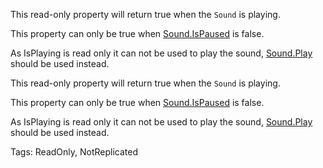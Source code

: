 This read-only property will return true when the `Sound` is playing.

This property can only be true when [Sound.IsPaused](https://developer.roblox.com/api-reference/property/Sound/IsPaused) is false.

As IsPlaying is read only it can not be used to play the sound, [Sound.Play](https://developer.roblox.com/api-reference/function/Sound/Play) should be used instead.
	
This read-only property will return true when the `Sound` is playing.

This property can only be true when [Sound.IsPaused](https://developer.roblox.com/api-reference/property/Sound/IsPaused) is false.

As IsPlaying is read only it can not be used to play the sound, [Sound.Play](https://developer.roblox.com/api-reference/function/Sound/Play) should be used instead.

Tags: ReadOnly, NotReplicated